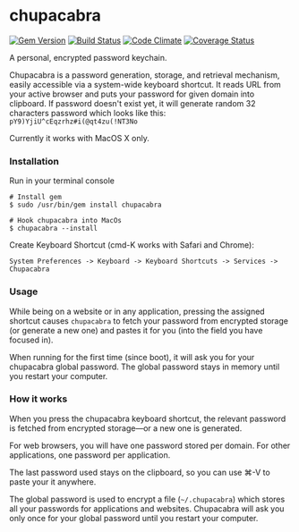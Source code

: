 chupacabra
==========

[![Gem Version](https://badge.fury.io/rb/chupacabra.png)](http://badge.fury.io/rb/chupacabra)
[![Build Status](https://travis-ci.org/dawid-sklodowski/chupacabra.png)](https://travis-ci.org/dawid-sklodowski/chupacabra)
[![Code Climate](https://codeclimate.com/github/dawid-sklodowski/chupacabra.png)](https://codeclimate.com/github/dawid-sklodowski/chupacabra)
[![Coverage Status](https://coveralls.io/repos/dawid-sklodowski/chupacabra/badge.png)](https://coveralls.io/r/dawid-sklodowski/chupacabra)

A personal, encrypted password keychain.

Chupacabra is a password generation, storage, and retrieval mechanism, easily accessible via a system-wide keyboard shortcut.  It reads URL from your active browser and puts your password for given domain into clipboard. If password doesn't exist yet, it will generate random 32 characters password which looks like this: ```pY9)YjiU^cEqzrhz#i(@qt4zu(!NT3No```

Currently it works with MacOS X only.


### Installation

Run in your terminal console

    # Install gem
    $ sudo /usr/bin/gem install chupacabra
    
    # Hook chupacabra into MacOs
    $ chupacabra --install

Create Keyboard Shortcut (cmd-K works with Safari and Chrome):

    System Preferences -> Keyboard -> Keyboard Shortcuts -> Services -> Chupacabra

### Usage

While being on a website or in any application, pressing the assigned shortcut causes `chupacabra` to fetch your password from encrypted storage (or generate a new one) and pastes it for you (into the field you have focused in).

When running for the first time (since boot), it will ask you for your chupacabra global password. The global password stays in memory until you restart your computer.

### How it works

When you press the chupacabra keyboard shortcut, the relevant password is fetched from encrypted storage—or a new one is generated.

For web browsers, you will have one password stored per domain. For other applications, one password per application.

The last password used stays on the clipboard, so you can use <key>⌘-V</key> to paste your it anywhere.

The global password is used to encrypt a file (`~/.chupacabra`) which stores all your passwords for applications and websites.
Chupacabra will ask you only once for your global password until you restart your computer.


